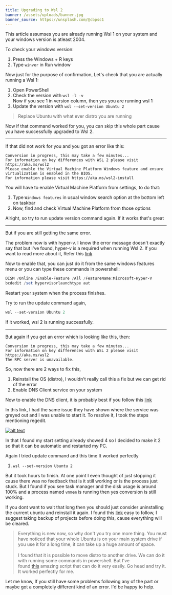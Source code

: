```yaml
---
title: Upgrading to Wsl 2
banner: /assets/uploads/banner.jpg
banner_source: https://unsplash.com/@cbpsc1
---
```

This article assumses you are already running Wsl 1 on your system and your windows version is atleast 2004.

To check your windows version:

1. Press the Windows + R keys
2. Type `winver` in Run window

Now just for the purpose of confirmation, Let's check that you are actually running a Wsl 1:

1. Open PowerShell
2. Check the version with `wsl -l -v`\
   Now if you see 1 in version column, then yes you are running wsl 1
3. Update the version with `wsl --set-version Ubuntu 2`

> Replace Ubuntu with what ever distro you are running

Now if that command worked for you, you can skip this whole part cause you have successfully upgraded to Wsl 2.

- - -



If that did not work for you and you got an error like this:

```terminal
Conversion in progress, this may take a few minutes...
For information on key differences with WSL 2 please visit https://aka.ms/wsl2
Please enable the Virtual Machine Platform Windows feature and ensure virtualization is enabled in the BIOS.
For information please visit https://aka.ms/wsl2-install
```

You will have to enable Virtual Machine Platform from settings, to do that:

1. Type `Windows features` in usual window search option at the bottom left on taskbar
2. Now, find and check Virtual Machine Platform from those options

Alright, so try to run update version command again. If it works that's great

- - -



But if you are still getting the same error.

The problem now is with hyper-v. I know the error message doesn't exactly say that but I've found, hyper-v is a required when running Wsl 2. If you want to read more about it, Refer this [link](https://github.com/microsoft/WSL/issues/5363)

Now to enable that, you can just do it from the same windows features menu or you can type these commands in powershell:

```powershell
DISM /Online /Enable-Feature /All /FeatureName:Microsoft-Hyper-V
bcdedit /set hypervisorlaunchtype aut
```

Restart your system when the process finishes.

Try to run the update command again,

```powershell
wsl --set-version Ubuntu 2
```

If it worked, wsl 2 is running successfully.

- - -



But again if you get an error which is looking like this, then:

```terminal
Conversion in progress, this may take a few minutes...
For information on key differences with WSL 2 please visit https://aka.ms/wsl2
The RPC server is unavailable.
```

So, now there are 2 ways to fix this,

1. Reinstall the OS (distro), I wouldn't really call this a fix but we can get rid of the error
2. Enable DNS Client service on your system

Now to enable the DNS client, it is probably best if you follow this [link](https://wintechlab.com/enable-disable-dns-client-service/)

In this link, I had the same issue they have shown where the service was greyed out and I was unable to start it. To resolve it, I took the steps mentioning regedit.

[![alt text](https://pranavmalvawala.com/static/4492a13e6bea2125a03abbec8fb9355e/36dbb/regedit.jpg "regedit")](https://pranavmalvawala.com/static/4492a13e6bea2125a03abbec8fb9355e/1fe05/regedit.jpg)

In that I found my start setting already showed 4 so I decided to make it 2 so that it can be automatic and restarted my PC.

Again I tried update command and this time It worked perfectly

1. `wsl --set-version Ubuntu 2`

But it took hours to finish. At one point I even thought of just stopping it cause there was no feedback that is it still working or is the process just stuck. But I found if you see task manager and the disk usage is around 100% and a process named `vmmem` is running then yes conversion is still working.

If you dont want to wait that long then you should just consider uninstalling the current ubuntu and reinstall it again. I found this [link](https://www.digitalocean.com/community/posts/trying-the-new-wsl-2-its-fast-windows-subsystem-for-linux) easy to follow, I suggest taking backup of projects before doing this, cause everything will be cleared.

> Everything is new now, so why don't you try one more thing. You must have noticed that your whole Ubuntu is on your main system drive if you use it for a long time, it can take up a huge amount of space.\
> \
> I found that it is possible to move distro to another drive. We can do it with running some commands in powershell. But I've found [this](https://github.com/pxlrbt/move-wsl) amazing script that can do it very easily. Go head and try it. It worked perfectly for me.

Let me know, If you still have some problems following any of the part or maybe got a completely different kind of an error. I'd be happy to help.